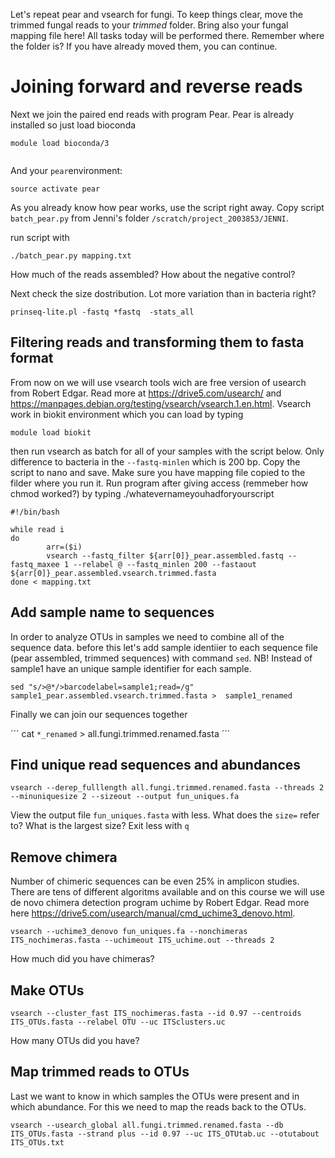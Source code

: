 Let's repeat pear and vsearch for fungi. To keep things clear, move the trimmed fungal reads to your *trimmed* folder. Bring also your fungal mapping file here! All tasks today will be performed there. Remember where the folder is? If you have already moved them, you can continue.


# Joining forward and reverse reads

Next we join the paired end reads with program Pear. Pear is already installed so just load bioconda 

```
module load bioconda/3


```
And your `pear`environment:
```
source activate pear
```

As you already know how pear works, use the script right away. Copy script `batch_pear.py` from Jenni's folder `/scratch/project_2003853/JENNI`. 

run script with
```
./batch_pear.py mapping.txt
```
How much of the reads assembled? How about the negative control?

Next check the size dostribution. Lot more variation than in bacteria right?
```
prinseq-lite.pl -fastq *fastq  -stats_all
```

## Filtering reads and transforming them to fasta format
From now on we will use vsearch tools wich are free version of usearch from Robert Edgar. Read more at https://drive5.com/usearch/ and https://manpages.debian.org/testing/vsearch/vsearch.1.en.html. Vsearch work in biokit environment which you can load by typing


```
module load biokit
```
then run vsearch as batch for all of your samples with the script below. Only difference to bacteria in the ```--fastq-minlen``` which is 200 bp. Copy the script to nano and save. Make sure you have mapping file copied to the filder where you run it. Run program after giving access (remmeber how chmod worked?) by typing ./whatevernameyouhadforyourscript

```
#!/bin/bash

while read i
do
        arr=($i)
        vsearch --fastq_filter ${arr[0]}_pear.assembled.fastq --fastq_maxee 1 --relabel @ --fastq_minlen 200 --fastaout ${arr[0]}_pear.assembled.vsearch.trimmed.fasta
done < mapping.txt
```

## Add sample name to sequences
In order to analyze OTUs in samples we need to combine all of the sequence data. before this let's add sample identiier to each sequence file (pear assembled, trimmed sequences) with command `sed`. NB! Instead of sample1 have an unique sample identifier for each sample. 

```
sed "s/>@*/>barcodelabel=sample1;read=/g"  sample1_pear.assembled.vsearch.trimmed.fasta >  sample1_renamed
```
Finally we can join our sequences together

´´´
cat `*_renamed` > all.fungi.trimmed.renamed.fasta
´´´


## Find unique read sequences and abundances
```
vsearch --derep_fulllength all.fungi.trimmed.renamed.fasta --threads 2 --minuniquesize 2 --sizeout --output fun_uniques.fa
```

View the output file `fun_uniques.fasta` with less. What does the `size=` refer to? What is the largest size? Exit less with `q`

## Remove chimera

Number of chimeric sequences can be even 25% in amplicon studies. There are tens of different algoritms available and on this course we will use de novo chimera detection program uchime by Robert Edgar. Read more here https://drive5.com/usearch/manual/cmd_uchime3_denovo.html. 

```
vsearch --uchime3_denovo fun_uniques.fa --nonchimeras ITS_nochimeras.fasta --uchimeout ITS_uchime.out --threads 2

```
How much did you have chimeras?

## Make OTUs

```
vsearch --cluster_fast ITS_nochimeras.fasta --id 0.97 --centroids ITS_OTUs.fasta --relabel OTU --uc ITSclusters.uc
```
How many OTUs did you have? 

## Map trimmed reads to OTUs

Last we want to know in which samples the OTUs were present and in which abundance. For this we need to map the reads back to the OTUs. 


```
vsearch --usearch_global all.fungi.trimmed.renamed.fasta --db ITS_OTUs.fasta --strand plus --id 0.97 --uc ITS_OTUtab.uc --otutabout ITS_OTUs.txt
```
